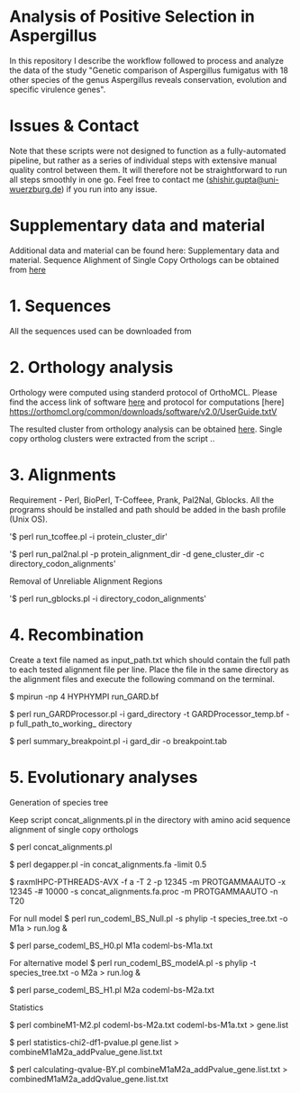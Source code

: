 # Analysis of Positive Selection in Aspergillus
In this repository I describe the workflow followed to process and analyze the data of the study "Genetic comparison of Aspergillus fumigatus with 18 other species of the genus Aspergillus reveals conservation, evolution and specific virulence genes".

# Issues & Contact
Note that these scripts were not designed to function as a fully-automated pipeline, but rather as a series of individual steps with extensive manual quality control between them. It will therefore not be straightforward to run all steps smoothly in one go. Feel free to contact me (shishir.gupta@uni-wuerzburg.de) if you run into any issue.

# Supplementary data and material
Additional data and material can be found here: Supplementary data and material. Sequence Alighment of Single Copy Orthologs can be obtained from [here](https://funginet.hki-jena.de/data_files/76)

# 1. Sequences
All the sequences used can be downloaded from

# 2. Orthology analysis
Orthology were computed using standerd protocol of OrthoMCL. Please find the access link of software [here](https://orthomcl.org/common/downloads/software/v2.0/orthomclSoftware-v2.0.9.tar.gz) and protocol for computations [here] https://orthomcl.org/common/downloads/software/v2.0/UserGuide.txtV

The resulted cluster from orthology analysis can be obtained [here](https://funginet.hki-jena.de/data_files/76). Single copy ortholog clusters were extracted from the script ..

# 3. Alignments

Requirement - Perl, BioPerl, T-Coffeee, Prank, Pal2Nal, Gblocks. All the programs should be installed and path should be added in the bash profile (Unix OS).

'$ perl run_tcoffee.pl -i protein_cluster_dir'

'$ perl run_pal2nal.pl -p protein_alignment_dir -d gene_cluster_dir -c directory_codon_alignments'

Removal of Unreliable Alignment Regions

'$ perl run_gblocks.pl -i directory_codon_alignments'

# 4. Recombination

Create a text file named as input_path.txt which should contain the full path to each tested alignment file per line.
Place the file in the same directory as the alignment files  and execute the following command on the terminal.

$ mpirun -np 4 HYPHYMPI run_GARD.bf

$ perl run_GARDProcessor.pl -i gard_directory -t GARDProcessor_temp.bf -p full_path_to_working_ directory

$ perl summary_breakpoint.pl -i gard_dir -o breakpoint.tab

# 5. Evolutionary analyses

Generation of species tree

Keep script concat_alignments.pl in the directory with amino acid sequence alignment of single copy orthologs   

$ perl concat_alignments.pl

$ perl degapper.pl -in concat_alignments.fa -limit 0.5 

$ raxmlHPC-PTHREADS-AVX -f a -T 2 -p 12345 -m PROTGAMMAAUTO -x 12345 -# 10000 -s concat_alignments.fa.proc -m PROTGAMMAAUTO -n T20 

For null model
$ perl run_codeml_BS_Null.pl -s phylip -t species_tree.txt -o M1a > run.log &

$ perl parse_codeml_BS_H0.pl M1a codeml-bs-M1a.txt

For alternative model
$ perl run_codeml_BS_modelA.pl -s phylip -t species_tree.txt -o M2a > run.log &

$ perl parse_codeml_BS_H1.pl M2a codeml-bs-M2a.txt


Statistics

$ perl combineM1-M2.pl codeml-bs-M2a.txt codeml-bs-M1a.txt > gene.list

$ perl statistics-chi2-df1-pvalue.pl gene.list > combineM1aM2a_addPvalue_gene.list.txt

$ perl calculating-qvalue-BY.pl combineM1aM2a_addPvalue_gene.list.txt > combinedM1aM2a_addQvalue_gene.list.txt
